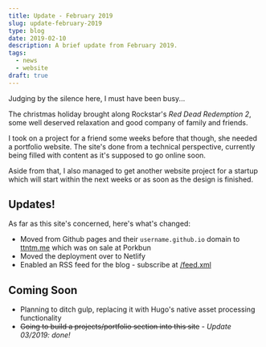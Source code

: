 ```yaml
---
title: Update - February 2019
slug: update-february-2019
type: blog
date: 2019-02-10
description: A brief update from February 2019.
tags:
  - news
  - website
draft: true
---
```


Judging by the silence here, I must have been busy...

The christmas holiday brought along Rockstar's _Red Dead Redemption 2_, some well deserved relaxation and good company of family and friends.

I took on a project for a friend some weeks before that though, she needed a portfolio website. The site's done from a technical perspective, currently being filled with content as it's supposed to go online soon.

Aside from that, I also managed to get another website project for a startup which will start within the next weeks or as soon as the design is finished.

## Updates!

As far as this site's concerned, here's what's changed:

- Moved from Github pages and their `username.github.io` domain to [ttntm.me](https://ttntm.me) which was on sale at Porkbun
- Moved the deployment over to Netlify
- Enabled an RSS feed for the blog - subscribe at [/feed.xml](/feed.xml)

## Coming Soon

- Planning to ditch gulp, replacing it with Hugo's native asset processing functionality
- <s>Going to build a projects/portfolio section into this site</s> - *Update 03/2019: done!*
